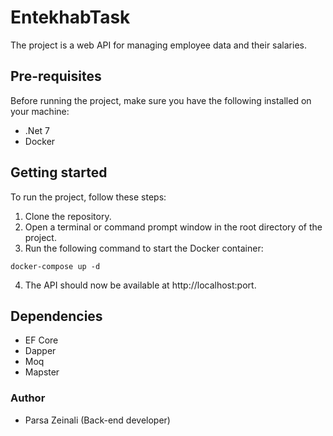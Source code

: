 # EntekhabTask #

The project is a web API for managing employee data and their salaries.

## Pre-requisites ##

Before running the project, make sure you have the following installed on your machine:
- .Net 7
- Docker

## Getting started ##

To run the project, follow these steps:

1. Clone the repository.
2. Open a terminal or command prompt window in the root directory of the project.
3. Run the following command to start the Docker container:
```
docker-compose up -d
```
4. The API should now be available at http://localhost:port.

## Dependencies ##
- EF Core
- Dapper
- Moq
- Mapster

### Author ###
- Parsa Zeinali (Back-end developer)
